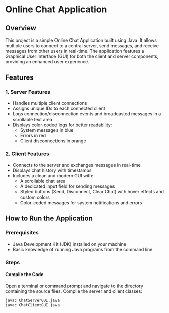 # Online Chat Application

## Overview
This project is a simple Online Chat Application built using Java. It allows multiple users to connect to a central server, send messages, and receive messages from other users in real-time. The application features a Graphical User Interface (GUI) for both the client and server components, providing an enhanced user experience.

## Features

### 1. Server Features
- Handles multiple client connections
- Assigns unique IDs to each connected client
- Logs connection/disconnection events and broadcasted messages in a scrollable text area
- Displays color-coded logs for better readability:
  - System messages in blue
  - Errors in red
  - Client disconnections in orange

### 2. Client Features
- Connects to the server and exchanges messages in real-time
- Displays chat history with timestamps
- Includes a clean and modern GUI with:
  - A scrollable chat area
  - A dedicated input field for sending messages
  - Styled buttons (Send, Disconnect, Clear Chat) with hover effects and custom colors
  - Color-coded messages for system notifications and errors

## How to Run the Application

### Prerequisites
- Java Development Kit (JDK) installed on your machine
- Basic knowledge of running Java programs from the command line

### Steps

#### Compile the Code
Open a terminal or command prompt and navigate to the directory containing the source files. Compile the server and client classes:

```bash
javac ChatServerGUI.java
javac ChatClientGUI.java

